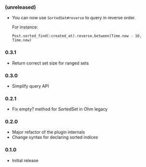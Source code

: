 ### (unreleased)

 - You can now use `SortedSet#reverse` to query in reverse order.

   For instance:

   ```
   Post.sorted_find(:created_at).reverse.between(Time.now - 10, Time.now)
   ```

### 0.3.1

 - Return correct set size for ranged sets

### 0.3.0

 - Simplify query API

### 0.2.1

 - Fix empty? method for SortedSet in Ohm legacy

### 0.2.0

 - Major refactor of the plugin internals
 - Change syntax for declaring sorted indices

### 0.1.0

 - Initial release

